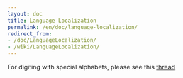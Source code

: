 ```yaml
---
layout: doc
title: Language Localization
permalink: /en/doc/language-localization/
redirect_from:
- /doc/LanguageLocalization/
- /wiki/LanguageLocalization/
---
```


For digiting with special alphabets, please see this [thread](https://groups.google.com/forum/#!searchin/qubes-users/languge/qubes-users/VcNPlhdgVQM/iF9PqSzayacJ)
